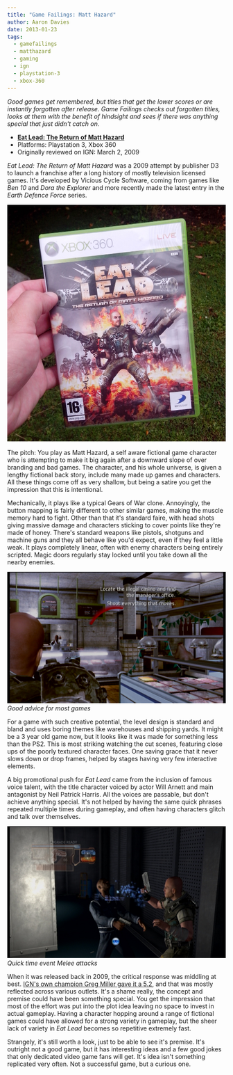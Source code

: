 ```yaml
---
title: "Game Failings: Matt Hazard"
author: Aaron Davies
date: 2013-01-23
tags:
  - gamefailings
  - matthazard
  - gaming
  - ign
  - playstation-3
  - xbox-360
---
```


_Good games get remembered, but titles that get the lower scores or are instantly forgotten after release. Game Failings checks out forgotten titles, looks at them with the benefit of hindsight and sees if there was anything special that just didn't catch on._

* **[Eat Lead: The Return of Matt Hazard](http://www.ign.com/games/eat-lead-the-return-of-matt-hazard/xbox-360-14286898)**
* Platforms: Playstation 3, Xbox 360
* Originally reviewed on IGN: March 2, 2009

_Eat Lead: The Return of Matt Hazard_ was a 2009 attempt by publisher D3 to launch a franchise after a long history of mostly television licensed games. It's developed by Vicious Cycle Software, coming from games like _Ben 10_ and _Dora the Explorer_ and more recently made the latest entry in the _Earth Defence Force_ series.

[![](../../media/images/blog/MattHazard.jpg)](/assets/static/src/media/images/blog/MattHazard.jpg)

The pitch: You play as Matt Hazard, a self aware fictional game character who is attempting to make it big again after a downward slope of over branding and bad games. The character, and his whole universe, is given a lengthy fictional back story, include many made up games and characters. All these things come off as very shallow, but being a satire you get the impression that this is intentional.

Mechanically, it plays like a typical Gears of War clone. Annoyingly, the button mapping is fairly different to other similar games, making the muscle memory hard to fight. Other than that it's standard faire, with head shots giving massive damage and characters sticking to cover points like they're made of honey. There's standard weapons like pistols, shotguns and machine guns and they all behave like you'd expect, even if they feel a little weak. It plays completely linear, often with enemy characters being entirely scripted. Magic doors regularly stay locked until you take down all the nearby enemies.

[![Good advice for most games](../../media/images/blog/Hazard1.jpg)](/assets/static/src/media/images/blog/Hazard1.jpg)
_Good advice for most games_

For a game with such creative potential, the level design is standard and bland and uses boring themes like warehouses and shipping yards. It might be a 3 year old game now, but it looks like it was made for something less than the PS2. This is most striking watching the cut scenes, featuring close ups of the poorly textured character faces. One saving grace that it never slows down or drop frames, helped by stages having very few interactive elements.

A big promotional push for _Eat Lead_ came from the inclusion of famous voice talent, with the title character voiced by actor Will Arnett and main antagonist by Neil Patrick Harris. All the voices are passable, but don't achieve anything special. It's not helped by having the same quick phrases repeated multiple times during gameplay, and often having characters glitch and talk over themselves.

[![Quick time event Melee attacks](../../media/images/blog/Hazard2.jpg)](/assets/static/src/media/images/blog/Hazard2.jpg)
_Quick time event Melee attacks_

When it was released back in 2009, the critical response was middling at best. [IGN's own champion Greg Miller gave it a 5.2](http://xbox360.ign.com/articles/958/958450p1.html), and that was mostly reflected across various outlets. It's a shame really, the concept and premise could have been something special. You get the impression that most of the effort was put into the plot idea leaving no space to invest in actual gameplay. Having a character hopping around a range of fictional games could have allowed for a strong variety in gameplay, but the sheer lack of variety in _Eat Lead_ becomes so repetitive extremely fast.

Strangely, it's still worth a look, just to be able to see it's premise. It's outright not a good game, but it has interesting ideas and a few good jokes that only dedicated video game fans will get. It's idea isn't something replicated very often. Not a successful game, but a curious one.
